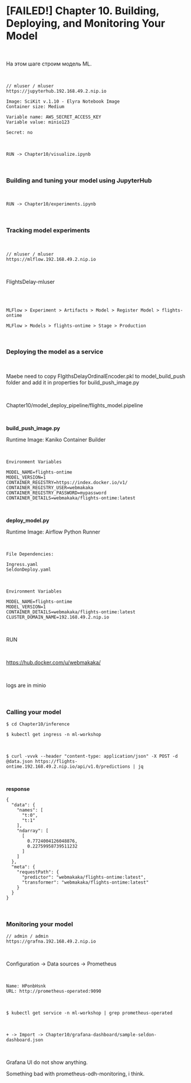 # [FAILED!] Chapter 10. Building, Deploying, and Monitoring Your Model

<br/>

На этом шаге строим модель ML.

<br/>

```
// mluser / mluser
https://jupyterhub.192.168.49.2.nip.io

Image: SciKit v.1.10 - Elyra Notebook Image
Container size: Medium

Variable name: AWS_SECRET_ACCESS_KEY
Variable value: minio123

Secret: no
```

<br/>

```
RUN -> Chapter10/visualize.ipynb
```

<br/>

### Building and tuning your model using JupyterHub

<br/>

```
RUN -> Chapter10/experiments.ipynb
```

<br/>

### Tracking model experiments

<br/>

```
// mluser / mluser
https://mlflow.192.168.49.2.nip.io
```

<br/>

FlightsDelay-mluser

<br/>

<br/>

```
MLFlow > Experiment > Artifacts > Model > Register Model > flights-ontime

MLFlow > Models > flights-ontime > Stage > Production
```

<br/>

### Deploying the model as a service

<br/>

Maebe need to copy FlgithsDelayOrdinalEncoder.pkl to model_build_push folder and add it in properties for build_push_image.py

<br/>

Chapter10/model_deploy_pipeline/flights_model.pipeline

<br/>

**build_push_image.py**

Runtime Image: Kaniko Container Builder

<br/>

```
Environment Variables

MODEL_NAME=flights-ontime
MODEL_VERSION=1
CONTAINER_REGISTRY=https://index.docker.io/v1/
CONTAINER_REGISTRY_USER=webmakaka
CONTAINER_REGISTRY_PASSWORD=mypassword
CONTAINER_DETAILS=webmakaka/flights-ontime:latest
```

<br/>

**deploy_model.py**

Runtime Image: Airflow Python Runner

<br/>

```
File Dependencies:

Ingress.yaml
SeldonDeploy.yaml
```

<br/>

```
Environment Variables

MODEL_NAME=flights-ontime
MODEL_VERSION=1
CONTAINER_DETAILS=webmakaka/flights-ontime:latest
CLUSTER_DOMAIN_NAME=192.168.49.2.nip.io
```

<br/>

RUN

<br/>

https://hub.docker.com/u/webmakaka/

<br/>

logs are in minio

<br/>

### Calling your model

```
$ cd Chapter10/inference
```

```
$ kubectl get ingress -n ml-workshop
```

<br/>

```
$ curl -vvvk --header "content-type: application/json" -X POST -d @data.json https://flights-ontime.192.168.49.2.nip.io/api/v1.0/predictions | jq
```

<br/>

**response**

```
{
  "data": {
    "names": [
      "t:0",
      "t:1"
    ],
    "ndarray": [
      [
        0.7724004126048876,
        0.22759958739511232
      ]
    ]
  },
  "meta": {
    "requestPath": {
      "predictor": "webmakaka/flights-ontime:latest",
      "transformer": "webmakaka/flights-ontime:latest"
    }
  }
}

```

<br/>

### Monitoring your model

```
// admin / admin
https://grafna.192.168.49.2.nip.io
```

<br/>

Configuration -> Data sources -> Prometheus

<br/>

```
Name: HPonbHsnk
URL: http://prometheus-operated:9090
```

<br/>

```
$ kubectl get service -n ml-workshop | grep prometheus-operated
```

<br/>

```
+ -> Import -> Chapter10/grafana-dashboard/sample-seldon-dashboard.json
```

<br/>

Grafana UI do not show anything.

Something bad with prometheus-odh-monitoring, i think.

